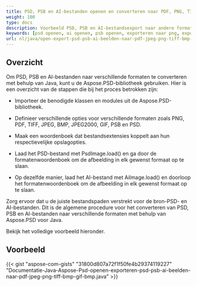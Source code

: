 ```yaml
---
title: PSD, PSB en AI-bestanden openen en converteren naar PDF, PNG, TIFF, GIF, BMP, JPEG
weight: 100
type: docs
description: Voorbeeld PSD, PSB en AI-bestandsexport naar andere formaten
keywords: [psd openen, ai openen, psb openen, exporteren naar png, exporteren naar pdf, exporteren naar jpeg, exporteren naar tiff, psd api, java, codevoorbeeld]
url: nl/java/open-export-psd-psb-ai-beelden-naar-pdf-jpeg-png-tiff-bmp-gif-bmp/
---
```


## **Overzicht**
Om PSD, PSB en AI-bestanden naar verschillende formaten te converteren met behulp van Java, kunt u de Aspose.PSD-bibliotheek gebruiken. Hier is een overzicht van de stappen die bij het proces betrokken zijn:

- Importeer de benodigde klassen en modules uit de Aspose.PSD-bibliotheek.

- Definieer verschillende opties voor verschillende formaten zoals PNG, PDF, TIFF, JPEG, BMP, JPEG2000, GIF, PSB en PSD.

- Maak een woordenboek dat bestandsextensies koppelt aan hun respectievelijke opslagopties.

- Laad het PSD-bestand met PsdImage.load() en ga door de formatenwoordenboek om de afbeelding in elk gewenst formaat op te slaan.

- Op dezelfde manier, laad het AI-bestand met AiImage.load() en doorloop het formatenwoordenboek om de afbeelding in elk gewenst formaat op te slaan.

Zorg ervoor dat u de juiste bestandspaden verstrekt voor de bron-PSD- en AI-bestanden.
Dit is de algemene procedure voor het converteren van PSD, PSB en AI-bestanden naar verschillende formaten met behulp van Aspose.PSD voor Java.

Bekijk het volledige voorbeeld hieronder.

## **Voorbeeld**
{{< gist "aspose-com-gists" "31800d807a72f1f50fe4b29374119227" "Documentatie-Java-Aspose-Psd-openen-exporteren-psd-psb-ai-beelden-naar-pdf-jpeg-png-tiff-bmp-gif-bmp.java" >}}
